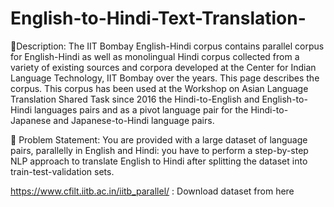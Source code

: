 # English-to-Hindi-Text-Translation-
🧾Description: The IIT Bombay English-Hindi corpus contains parallel corpus for English-Hindi as well as monolingual Hindi corpus collected from a variety of existing sources and corpora developed at the Center for Indian Language Technology, IIT Bombay over the years. This page describes the corpus. This corpus has been used at the Workshop on Asian Language Translation Shared Task since 2016 the Hindi-to-English and English-to-Hindi languages pairs and as a pivot language pair for the Hindi-to-Japanese and Japanese-to-Hindi language pairs.

🧭 Problem Statement: You are provided with a large dataset of language pairs, parallelly in English and Hindi: you have to perform a step-by-step NLP approach to translate English to Hindi after splitting the dataset into train-test-validation sets.  

https://www.cfilt.iitb.ac.in/iitb_parallel/ : Download dataset from here
